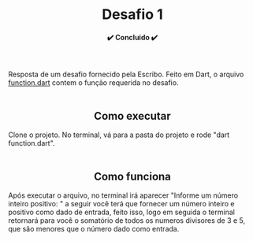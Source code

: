<meta charset=”UTF-8″>
<h1 align="center"> Desafio 1 </h1>
<h4 align="center"> ✔️ Concluido ✔️ </h4>
<br></br>
Resposta de um desafio fornecido pela Escribo. Feito em Dart, o arquivo <a href="https://github.com/oscarbfs/RespostaParaDesafio1/blob/master/function.dart">function.dart</a> contem o função requerida no desafio.
<br></br>
<h2 align="center"> Como executar </h2>
Clone o projeto. No terminal, vá para a pasta do projeto e rode "dart function.dart".
<br></br>
<h2 align="center"> Como funciona </h2>
Após executar o arquivo, no terminal irá aparecer "Informe um número inteiro positivo: " a seguir você terá que fornecer um número inteiro e positivo como dado de entrada, feito isso, logo em seguida o terminal retornará para você o somatório de todos os numeros divisores de 3 e 5, que são menores que o número dado como entrada.
<br></br>
